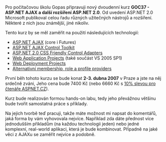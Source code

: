 <!-- dcterms:identifier = aspnetcz#133 -->
<!-- dcterms:title = Hands-on labs na ASP.NET AJAX a další rozšíření -->
<!-- dcterms:abstract = Připravuji pro společnost Gopas nový kurz GOC37, který bude pojat jako hands-on labs na ASP.NET AJAX a další rozšíření. -->
<!-- np9:categoryId = 1 -->
<!-- x4w:category = Tipy, triky -->
<!-- np9:authorId = 1 -->
<!-- np9:authorEmail = michal.valasek@altairis.cz -->
<!-- dcterms:creator = Michal Altair Valášek -->
<!-- dcterms:created = 2007-01-18T16:17:38.11+01:00 -->
<!-- dcterms:dateAccepted = 2007-01-18T16:17:38.11+01:00 -->

Pro počítačovou školu Gopas připravuji nový dvoudenní kurz **GOC37 - ASP.NET AJAX a další rozšíření ASP.NET 2.0**. Od uvedení ASP.NET 2.0 Microsoft publikoval celou řadu různých užitečných nástrojů a rozšíření. Některé z nich jsou známější, jiné nikoliv.

Tento kurz by se měl zaměřit na použití následujících technologií:

*   [ASP.NET AJAX](http://ajax.asp.net/default.aspx?tabid=47&subtabid=471) (core i Futures)
*   [ASP.NET AJAX Control Toolkit](http://www.codeplex.com/AtlasControlToolkit) 
*   [ASP.NET 2.0 CSS Friendly Control Adapters](http://www.asp.net/cssadapters/) 
*   [Web Application Projects](http://msdn2.microsoft.com/en-us/asp.net/aa336618.aspx) (také součást VS 2005 SP1)
*   [Web Deployment Projects](http://msdn2.microsoft.com/en-us/asp.net/aa336619.aspx) 
*   [Alternativní membership, role a profile providers](https://www.aspnet.cz/Articles/130-prehled-alternativnich-membership-role-a-profile-provideru-pro-asp-net.aspx)  

První běh tohoto kurzu se bude konat **2-3. dubna 2007** v Praze a jste na něj srdečně zváni, Jeho cena bude 7400 Kč (nebo 6660 Kč s [10% slevou pro čtenáře ASPNET.CZ](https://www.aspnet.cz/Articles/116-sleva-na-vyvojarske-kurzy-pro-ctenare-aspnet-cz.aspx)).

Kurz bude realizován formou hands-on labu, tedy jeho převážnou většinu bude tvořit samostatná práce s příklady. 

Na jejich tvorbě teď pracuji, takže máte možnost mi napsat do komentářů, jaká forma by vám vyhovovala nejvíce. Například zda dáte přednost více jednodušším příkladům (na každou technologii jeden) nebo jedné komplexní, real-world aplikaci, která je bude kombinovat. Případně na jaké věci z AJAXu se zaměřit nejvíce a podobně.